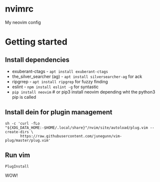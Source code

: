 # nvimrc
My neovim config

# Getting started
## Install dependencies

* exuberant-ctags - `apt install exuberant-ctags`
* the_silver_searcher (ag) - `apt install silversearcher-ag` for ack
* ripgrrep - `apt install ripgrep` for fuzzy finding
* eslint - `npm install eslint -g` for syntastic
* `pip install neovim` # or pip3 install neovim depending wht the python3 pip is called

## Install dein for plugin management

```
sh -c 'curl -fLo "${XDG_DATA_HOME:-$HOME/.local/share}"/nvim/site/autoload/plug.vim --create-dirs \
       https://raw.githubusercontent.com/junegunn/vim-plug/master/plug.vim'
```

## Run vim

`PlugInstall`

WOW!

